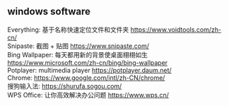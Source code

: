 ## windows software
Everything:  基于名称快速定位文件和文件夹  <https://www.voidtools.com/zh-cn/>  
Snipaste:  截图 + 贴图  <https://www.snipaste.com/>  
Bing Wallpaper:  每天都用新的背景使桌面栩栩如生  <https://www.microsoft.com/zh-cn/bing/bing-wallpaper>  
Potplayer:  multimedia player  <https://potplayer.daum.net/>  
Chrome:  <https://www.google.com/intl/zh-CN/chrome/>  
搜狗输入法:  <https://shurufa.sogou.com/>  
WPS Office:  让你高效解决办公问题  <https://www.wps.cn/>  

